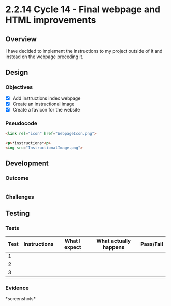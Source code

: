 # 2.2.14 Cycle 14 - Final webpage and HTML improvements

## Overview

I have decided to implement the instructions to my project outside of it and instead on the webpage preceding it.

## Design

### Objectives&#x20;

* [x] Add instructions index webpage
* [x] Create an instructional image
* [x] Create a favicon for the website

### Pseudocode

```html
<link rel="icon" href="WebpageIcon.png">

<p>*instructions*<p>
<img src="InstructionalImage.png">
```

## Development

### Outcome



```javascript
```



### Challenges



## Testing

### Tests

| Test | Instructions | What I expect | What actually happens | Pass/Fail |
| ---- | ------------ | ------------- | --------------------- | --------- |
| 1    |              |               |                       |           |
| 2    |              |               |                       |           |
| 3    |              |               |                       |           |

### Evidence

\*screenshots\*
